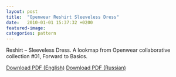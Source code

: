 ```yaml
---
layout: post
title:  "Openwear Reshirt Sleeveless Dress"
date:   2010-01-01 15:37:32 +0200
featured-image: 
categories: pattern
---
```


Reshirt – Sleeveless Dress. A lookmap from Openwear collaborative collection #01, Forward to Basics.

[Download PDF (English)](/assets/patterns/openwear/reshirt1.pdf)
[Download PDF (Russian)](/assets/patterns/openwear/openwear-russian/reshirt1.pdf)